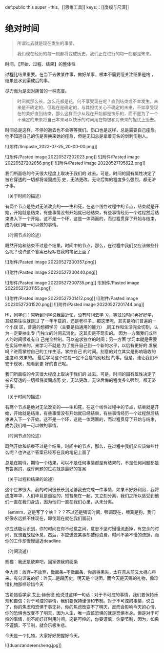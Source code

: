 def:public this  super =this，[[思维工具]]
keys:：[[度规与尺深]]

# 绝对时间

> 所谓过去就是现在发生的事情。
> 
> 我们现在经历的每一刻都将变成历史，我们正在进行的每一刻都是未来。


时间，【开始、过程、结果】的整体性

过程比结果重要。在当下去做某件事，做好某事，根本不需要哦关注结果是啥 ，结果是水到渠成后的事。

尽力而为是面对痛苦的一种态度。

> 时间就那么长，怎么花都是花，何不享受现在呢？直到结束或不幸发生。未来是不确定的，但现在是确定的，与其担忧关心不确定的未来，不如享受现在的美好直到结束，那么这样至少从现在开始都是快乐的，而不是为了一个不确定的未来将自己本来可以快乐的时间用在悔恨和对未来的担忧上逝去。

时间总是这样，不停的逝去也不会等等我们。伤口也是这样，总是需要自己痊愈。他不知道自己的伤是否换来她的痊愈，但是无知总是拿着无名的剑刺伤别人。

![[附件/Snipaste_2022-07-25_20-00-00.png]]

![[附件/Pasted image 20220527202023.png]]
![[附件/Pasted image 20220527202056.png]] 
  ![[附件/Pasted image 20220527195822.png]]

我们所面临的今天很大程度上取决于我们的 过去。可是，时间的固有属性决定了被它穿透的一切都将凝固成历 史，无法更改。无论后悔的程度多么强烈，都无济于事。

（关于时间的描述）

  

有两个节点是绝对无法改变的——生和死，在这个线性过程中的节点，结束就是开始，开始就是结束，有些事情没有开始就已经结束，有些事情经历一个过程然后结束进入下一个开始。这不是一个环，这是一体两面的，而过程贯穿了开始与结束，成为我们唯一可以做的事情。

（时间节点的论述）

  

既然开始和结束不过是个结果，时间中的节点，那么，在过程中我们又应该做些什么呢？也许这个答案已经写在我的笔记上面了


![[附件/Pasted image 20220527200357.png]]

![[附件/Pasted image 20220527200440.png]]

![[附件/Pasted image 20220527200735.png]]
![[附件/Pasted image 20220527201155.png]]

![[附件/Pasted image 20220527201412.png]]
![[附件/Pasted image 20220527201520.png]]
![[附件/Pasted image 20220527201744.png]]


HI，同学们：常听到同学说我最近忙，没有时间去学
习，等过段时间再好好学，其结果往往就是过
了一年半载的，还是老样子…
那这里呢，其实是咱们普遍的一个小误
区，普遍的想把学习（主要是指通用的能力）
,同工作和生活完全切割，认为一定要抽出专
门独立的时间去消化，这其实是不现实的。
因为一方面我们成年人的时间很难有自
己完全控制，可以追求独立的时间；另一方面
学习本就是需要在实际中来的，来学习不就是
为了提升自己到一个新的水平，以后有更好的
发展吗？进而掌控自己的工作生活，掌控自己
的时间。刻意的对立其实是影响吸收的速度和
效果的。
最后学习这个过程一定不会是特别轻松
的事。但是，谁让我们不安于现状，想看到更
好的自己呢。
  




我们所面临的今天很大程度上取决于我们的 过去。可是，时间的固有属性决定了被它穿透的一切都将凝固成历 史，无法更改。无论后悔的程度多么强烈，都无济于事。

（关于时间的描述）

  
有两个节点是绝对无法改变的——生和死，在这个线性过程中的节点，结束就是开始，开始就是结束，有些事情没有开始就已经结束，有些事情经历一个过程然后结束进入下一个开始。这不是一个环，这是一体两面的，而过程贯穿了开始与结束，成为我们唯一可以做的事情。

（时间节点的论述）

  

既然开始和结束不过是个结果，时间中的节点，那么，在过程中我们又应该做些什么呢？也许这个答案已经写在我的笔记上面了



  

总是在期待，期待一个结果，可以不是任何事情都是有结果的，不是任何问题都是有答案的，或许解题的过程就是最好的答案

（关于过程和结果的论述）



这个世界很大，我的时间很长长到足够我去完成一件事情，如果不好好利用，我将虚度年华，人们毕竟是孤独的，短暂聚在一起，又立刻分离，我们之所以感受到他们一直在我们身边，因为他们一直在我们心里，从未分离。

（emmm，这是写了个啥？？？不过还是强调时间，强调现在，额真是狗，我们好像永远抓不住现在，即使现在就在我们面前）

  

你应该能认识到，你的时间在你不经意之间，意志不坚时慢慢流逝掉，有空余的时间，就想着放松休息，然后，本应该做某事却被你浪费，时间不紧不慢的流逝，而你的工作却慢慢逼近deadline

（时间流逝）




熊猫：我还是放弃吧，回家做我的面条

龟大师：放弃~不放弃，做面条~不做面条，你患得患失，太在意从前又太担心将来。有句话说的好：昨天...是段历史，明天是个谜团，而今天是天赐的礼物，像珍惜礼物那样珍惜今天

古希腊哲学家 艾比·赫泰德 他说过这样一句话：对于不可控的事情，我们要保持乐观和自信；对于可控的事情，我们要保持谨慎和节制。对于不可控的事情，说白了，你的焦虑和恐惧于事无补，你的焦虑改变不了明天，反而会影响今天的心情，你的恐惧也改变不了明天，因为人生，唯一应该恐惧的就是恐惧本身。但是对于可控的事情，能不能好好利用时间，这是可控的，你要谨慎，你要节制，因为，如果不谨慎，不节制，就会乐极生悲。

今天是一个礼物，大家好好把握好今天。


![[duanzanderensheng.jpg]]